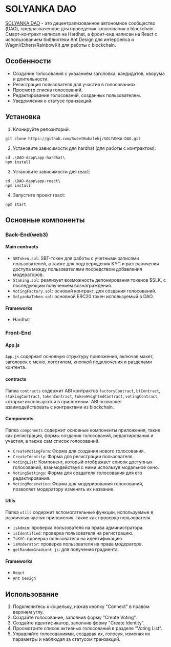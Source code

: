 # SOLYANKA DAO 

[SOLYANKA DAO](https://solyanka-dao.vercel.app/) - это децентрализованное автономное сообщество (DAO), предназначенное для проведения голосования в blockchain. Смарт-контракт написал на Hardhat, а фронт-енд написан на React с использованием библиотеки Ant Design для интерфейса и Wagmi/Ethers/RainbowKit для работы с blockchain.

## Особенности

- Создание голосования с указанием заголовка, кандидатов, кворума и длительности.
- Регистрация пользователя для участия в голосованиях.
- Просмотр списка голосований.
- Редактирование голосований, созданных пользователем.
- Уведомления о статусе транзакций.

## Установка

1. Клонируйте репозиторий:

```
git clone https://github.com/SweetBubalehj/SOLYANKA-DAO.git
```

2. Установите зависимости для hardhat (для работы с контрактом):

```
cd .\DAO-dapp\app-hardhat\
npm install
```

3. Установите зависимости для react:

```
cd .\DAO-dapp\app-react\
npm install
```

4. Запустите проект react:

```
npm start
```


## Основные компоненты


### Back-End(web3)

#### Main contracts
- `SBToken.sol`: SBT-токен для работы с учетными записями пользователей, а также для подтверждения KYC и разграничения доступа между пользователями посредством добавления модераторов.
- `Staking.sol`: реализует возможность депонирования токенов $SLK, с последующим получением вознаграждения.
- `VotingFactory.sol`: основнй контракт, для создания голосований.
- `SolyankaToken.sol`: основной ERC20 токен используемый в DAO.

#### Frameworks

- Hardhat

### Front-End

#### App.js

`App.js` содержит основную структуру приложения, включая макет, заголовок с меню, логотипом, кнопкой подключения и разделами контента.

#### contracts

Папка `contracts` содержит ABI контрактов `factoryContract`, `btContract`, `stakingContract`, `tokenContract`, `tokenWeightedContract`, `votingContract`, которые используются в приложении. ABI позволяет взаимодействовать с контрактами из blockchain.

#### Components

Папка `components` содержит основные компоненты приложения, такие как регистрация, формы создания голосований, редактирования и участия, а также сам список голосований.

- `CreateVotingForm`: Форма для создания нового голосования.
- `CreateIdentity`: Форма для регистрации пользователя.
- `VotingList`: Компонент, который отображает список доступных голосований, взаимодействуя с ними используя модальное окно.
- `VotingSettings`: Форма для создателя голосования для его редактирования.
- `VotingModeration`: Форма для модерирования голосований, позволяет модератору изменять их название.

#### Utils

Папка `utils` содержит вспомогательные функции, используемые в различных частях приложения, такие как проверка пользователя.

- `isAdmin`: проверка пользователя на права администратора.
- `isIdentified`: проверка пользователя на регистрацию.
- `IsKYC`: проверка пользователя на идентификацию.
- `isModerator`: проверка пользователя на права модератора.
- `getRandomGradient.js`: для получения градиента.

#### Frameworks

- `Reqct`
- `Ant Design`

## Использование

1. Подключитесь к кошельку, нажав кнопку "Connect" в правом верхнем углу.
2. Создайте голосование, заполнив форму "Create Voting".
3. Создайте идентификатор, заполнив форму "Create Identity".
4. Просмотрите список активных голосований в разделе "Voting List".
5. Управляйте голосованиями, создавая их, голосуя, изменяя их параметры и наблюдая за статусом транзакций.
